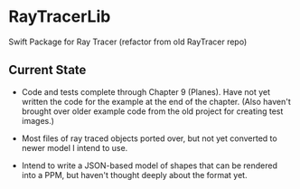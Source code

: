 # RayTracerLib
Swift Package for Ray Tracer (refactor from old RayTracer repo)

## Current State

* Code and tests complete through Chapter 9 (Planes). Have not yet written the code for the example at the end of the chapter. (Also haven't brought over older example code from the old project for creating test images.)

* Most files of ray traced objects ported over, but not yet converted to newer model I intend to use.

* Intend to write a JSON-based model of shapes that can be rendered into a PPM, but haven't thought deeply about the format yet.
